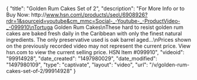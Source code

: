 {
    "title": "Golden Rum Cakes  Set of 2",
    "description": "For More Info or to Buy Now: http:\/\/www.hsn.com\/products\/seo\/6908926?rdr=1&sourceid=youtube&cm_mmc=Social-_-Youtube-_-ProductVideo-_-099910\nTortuga Golden Rum Cakes\nThese hard to resist golden rum cakes are baked fresh daily in the Caribbean with only the finest natural ingredients. The only preservative used is oak barrel aged...\nPrices shown on the previously recorded video may not represent the current price.  View hsn.com to view the current selling price. HSN Item #099910",
    "videoid": "99914928",
    "date_created": "1497980029",
    "date_modified": "1497980109",
    "type": "captivate",
    "layout": "video",
    "url": "\/v\/golden-rum-cakes-set-of-2\/99914928"
}
